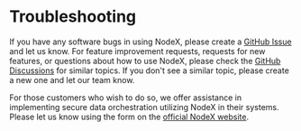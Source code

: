 # Troubleshooting

If you have any software bugs in using NodeX, please create a [GitHub Issue](https://github.com/nodecross/nodex/issues) and let us know.
For feature improvement requests, requests for new features, or questions about how to use NodeX, please check the [GitHub Discussions](https://github.com/nodecross/nodex/discussions) for similar topics. If you don't see a similar topic, please create a new one and let our team know.

For those customers who wish to do so, we offer assistance in implementing secure data orchestration utilizing NodeX in their systems. Please let us know using the form on the [official NodeX website](https://nodecross.io).